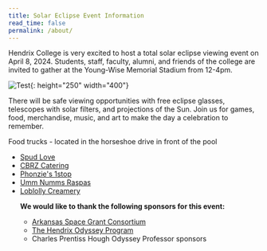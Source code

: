 ```yaml
---
title: Solar Eclipse Event Information
read_time: false
permalink: /about/
---
```


Hendrix College is very excited to host a total solar eclipse viewing event on April 8, 2024. Students, staff, faculty, alumni, and friends of the college are invited to gather at the Young-Wise Memorial Stadium from 12-4pm.

![Test](/blog/assets/images/SolarEclipseInfo1.jpg){: height="250" width="400"}

There will be safe viewing opportunities with free eclipse glasses, telescopes with solar filters, and projections of the Sun. Join us for games, food, merchandise, music, and art to make the day a celebration to remember.
<p>
Food trucks - located in the horseshoe drive in front of the pool

<ul>
<li><a href="https://www.spudlovear.com/">Spud Love</a>
<li><a href="https://www.cbrzcatering.com/">CBRZ Catering</a>
<li><a href="https://www.facebook.com/phonzies1stop/">Phonzie's 1stop</a>
<li><a href="https://www.facebook.com/profile.php?id=100093005676065">Umm Numms Raspas</a>
<li><a href="https://www.loblollycreamery.com/">Loblolly Creamery</a>

<p>

</p>
<b>We would like to thank the following sponsors for this event:</b>
<p>
<ul>
<li><a href="https://arkansasspacegrant.org/">Arkansas Space Grant Consortium</a>
<li><a href="https://www.hendrix.edu/odyssey/">The Hendrix Odyssey Program</a>
<li>Charles Prentiss Hough Odyssey Professor sponsors</li>
